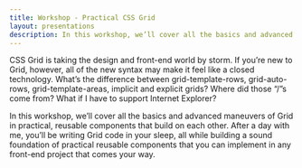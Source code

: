 ```yaml
---
title: Workshop - Practical CSS Grid
layout: presentations
description: In this workshop, we’ll cover all the basics and advanced maneuvers of Grid in practical, reusable components that build on each other.
---
```


CSS Grid is taking the design and front-end world by storm. If you’re new to Grid, however, all of the new syntax may make it feel like a closed technology. What’s the difference between grid-template-rows, grid-auto-rows, grid-template-areas, implicit and explicit grids? Where did those “/”s come from? What if I have to support Internet Explorer?

In this workshop, we’ll cover all the basics and advanced maneuvers of Grid in practical, reusable components that build on each other. After a day with me, you’ll be writing Grid code in your sleep, all while building a sound foundation of practical reusable components that you can implement in any front-end project that comes your way.